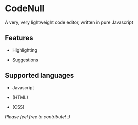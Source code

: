 # CodeNull
A very, very lightweight code editor, written in pure Javascript


## Features
* Highlighting

* Suggestions


## Supported languages
- Javascript 

- (HTML)

- (CSS)



_Please feel free to contribute! :)_
